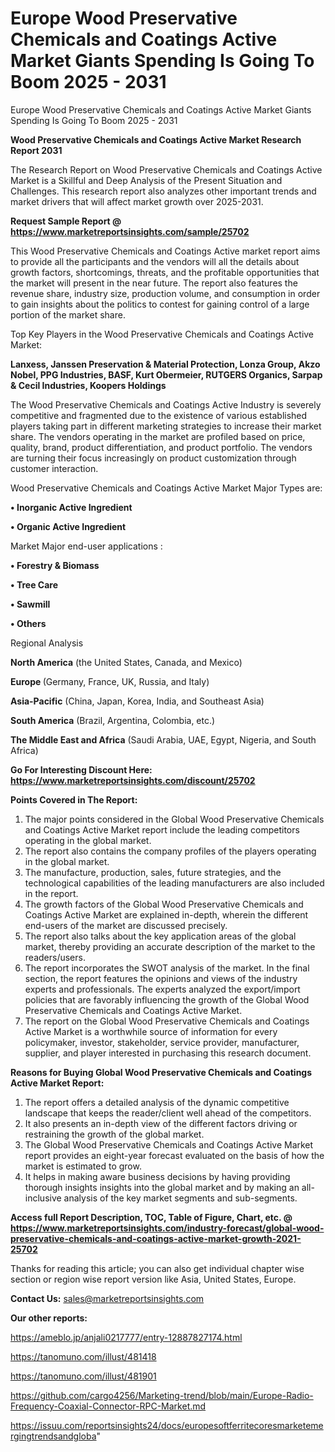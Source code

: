 # Europe Wood Preservative Chemicals and Coatings Active Market Giants Spending Is Going To Boom 2025 - 2031
 Europe Wood Preservative Chemicals and Coatings Active Market Giants Spending Is Going To Boom 2025 - 2031

<strong>Wood Preservative Chemicals and Coatings Active Market Research Report 2031</strong>

The Research Report on Wood Preservative Chemicals and Coatings Active Market is a Skillful and Deep Analysis of the Present Situation and Challenges. This research report also analyzes other important trends and market drivers that will affect market growth over 2025-2031.

<strong>Request Sample Report @ <a href=https://www.marketreportsinsights.com/sample/25702>https://www.marketreportsinsights.com/sample/25702</a></strong>

This Wood Preservative Chemicals and Coatings Active market report aims to provide all the participants and the vendors will all the details about growth factors, shortcomings, threats, and the profitable opportunities that the market will present in the near future. The report also features the revenue share, industry size, production volume, and consumption in order to gain insights about the politics to contest for gaining control of a large portion of the market share.

Top Key Players in the Wood Preservative Chemicals and Coatings Active Market:

<strong>Lanxess, Janssen Preservation & Material Protection, Lonza Group, Akzo Nobel, PPG Industries, BASF, Kurt Obermeier, RUTGERS Organics, Sarpap & Cecil Industries, Koopers Holdings</strong>

The Wood Preservative Chemicals and Coatings Active Industry is severely competitive and fragmented due to the existence of various established players taking part in different marketing strategies to increase their market share. The vendors operating in the market are profiled based on price, quality, brand, product differentiation, and product portfolio. The vendors are turning their focus increasingly on product customization through customer interaction.

Wood Preservative Chemicals and Coatings Active Market Major Types are:

<strong>• Inorganic Active Ingredient

• Organic Active Ingredient</strong>

Market Major end-user applications :

<strong>• Forestry & Biomass

• Tree Care

• Sawmill

• Others</strong>

Regional Analysis

</u><strong><b>North America</b></strong> (the United States, Canada, and Mexico)

<strong><b>Europe </b></strong>(Germany, France, UK, Russia, and Italy)

<strong><b>Asia-Pacific</b></strong> (China, Japan, Korea, India, and Southeast Asia)

<strong><b>South America</b></strong> (Brazil, Argentina, Colombia, etc.)

<strong><b>The Middle East and Africa</b></strong> (Saudi Arabia, UAE, Egypt, Nigeria, and South Africa)

<strong>Go For Interesting Discount Here: <a href=https://www.marketreportsinsights.com/discount/25702>https://www.marketreportsinsights.com/discount/25702</a></strong>

<strong>Points Covered in The Report:</strong>
<ol>
  <li>The major points considered in the Global Wood Preservative Chemicals and Coatings Active Market report include the leading competitors operating in the global market.</li>
  <li>The report also contains the company profiles of the players operating in the global market.</li>
  <li>The manufacture, production, sales, future strategies, and the technological capabilities of the leading manufacturers are also included in the report.</li>
  <li>The growth factors of the Global Wood Preservative Chemicals and Coatings Active Market are explained in-depth, wherein the different end-users of the market are discussed precisely.</li>
  <li>The report also talks about the key application areas of the global market, thereby providing an accurate description of the market to the readers/users.</li>
  <li>The report incorporates the SWOT analysis of the market. In the final section, the report features the opinions and views of the industry experts and professionals. The experts analyzed the export/import policies that are favorably influencing the growth of the Global Wood Preservative Chemicals and Coatings Active Market.</li>
  <li>The report on the Global Wood Preservative Chemicals and Coatings Active Market is a worthwhile source of information for every policymaker, investor, stakeholder, service provider, manufacturer, supplier, and player interested in purchasing this research document.</li>
</ol>
<strong>Reasons for Buying Global Wood Preservative Chemicals and Coatings Active Market Report:</strong>

<ol>
  <li>The report offers a detailed analysis of the dynamic competitive landscape that keeps the reader/client well ahead of the competitors.</li>
  <li>It also presents an in-depth view of the different factors driving or restraining the growth of the global market.</li>
  <li>The Global Wood Preservative Chemicals and Coatings Active Market report provides an eight-year forecast evaluated on the basis of how the market is estimated to grow.</li>
  <li>It helps in making aware business decisions by having providing thorough insights insights into the global market and by making an all-inclusive analysis of the key market segments and sub-segments.</li>
</ol>
<strong>Access full Report Description, TOC, Table of Figure, Chart, etc. @ <a href=https://www.marketreportsinsights.com/industry-forecast/global-wood-preservative-chemicals-and-coatings-active-market-growth-2021-25702>https://www.marketreportsinsights.com/industry-forecast/global-wood-preservative-chemicals-and-coatings-active-market-growth-2021-25702</a></strong>


Thanks for reading this article; you can also get individual chapter wise section or region wise report version like Asia, United States, Europe.

<strong>Contact Us:</strong>
sales@marketreportsinsights.com

<strong>Our other reports:</strong>

<a href=https://ameblo.jp/anjali0217777/entry-12887827174.html>https://ameblo.jp/anjali0217777/entry-12887827174.html</a>

<a href=https://tanomuno.com/illust/481418>https://tanomuno.com/illust/481418</a>

<a href=https://tanomuno.com/illust/481901>https://tanomuno.com/illust/481901</a>

<a href=https://github.com/cargo4256/Marketing-trend/blob/main/Europe-Radio-Frequency-Coaxial-Connector-RPC-Market.md>https://github.com/cargo4256/Marketing-trend/blob/main/Europe-Radio-Frequency-Coaxial-Connector-RPC-Market.md</a>

<a href=https://issuu.com/reportsinsights24/docs/europesoftferritecoresmarketemergingtrendsandgloba>https://issuu.com/reportsinsights24/docs/europesoftferritecoresmarketemergingtrendsandgloba</a>"
